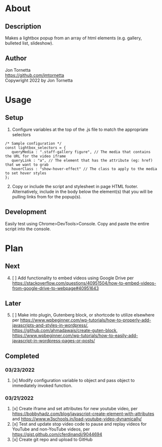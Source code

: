 # About
## Description
Makes a lightbox popup from an array of html elements (e.g. gallery, bulleted list, slideshow).
## Author
Jon Tornetta  
https://github.com/jmtornetta  
Copywright 2022 by Jon Tornetta  
# Usage
## Setup
1. Configure variables at the top of the .js file to match the appropriate selectors  
```
/* Sample configuration */
const lightbox_selectors = {
   queryMedia : ".staff-gallery figure", // The media that contains the URL for the video iframe
   queryLink : "a", // The element that has the attribute (eg: href) that we want to grab
   hoverClass : "show-hover-effect" // The class to apply to the media to set hover styles
};
```
2. Copy or include the script and stylesheet in page HTML footer. Alternatively, include in the body below the element(s) that you will be pulling links from for the popup(s).  
## Development
Easily test using Chrome>DevTools>Console. Copy and paste the entire script into the console.  
# Plan
## Next  
4. [ ] Add functionality to embed videos using Google Drive per https://stackoverflow.com/questions/40951504/how-to-embed-videos-from-google-drive-to-webpage#40951643  
## Later  
5. [ ] Make into plugin, Gutenberg block, or shortcode to utilize elsewhere per https://www.wpbeginner.com/wp-tutorials/how-to-properly-add-javascripts-and-styles-in-wordpress/, https://github.com/ahmadawais/create-guten-block, https://www.wpbeginner.com/wp-tutorials/how-to-easily-add-javascript-in-wordpress-pages-or-posts/  
## Completed
### 03/23/2022  
1. [x] Modify configuration variable to object and pass object to immediately invoked function.  
### 03/21/2022  
1. [x] Create iframe and set attributes for new youtube video, per https://bobbyhadz.com/blog/javascript-create-element-with-attributes and https://www.w3schools.in/load-youtube-video-dynamically/  
1. [x] Test and update stop video code to pause and replay videos for YouTube and non-YouTube videos, per https://gist.github.com/cferdinandi/9044694  
3. [x] Create git repo and upload to GitHub  
